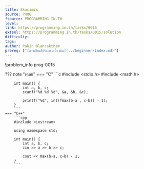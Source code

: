 ```yaml
---
title: Skocimis
source: PROG
fsource: PROGRAMMING.IN.TH
level:
link: https://programming.in.th/tasks/0015
extsol: https://programming.in.th/tasks/0015/solution
difficulty: 
tags: 
author: Pakin Olanraktham
prereq: ["[การเขียนโปรแกรมเบื้องต้น](../beginner/index.md)"]
---
```


!problem_info prog-0015

??? note "เฉลย"
    === "C"
        ```c
        #include <stdio.h>
        #include <math.h>

        int main() {
            int a, b, c;
            scanf("%d %d %d", &a, &b, &c);

            printf("%d", int(fmax(b-a , c-b)) - 1);
        }
        ```
    === "C++"
        ```cpp
        #include <iostream>

        using namespace std;

        int main() {
            int a, b, c;
            cin >> a >> b >> c;

            cout << max(b-a, c-b) - 1;
        }
        ```
